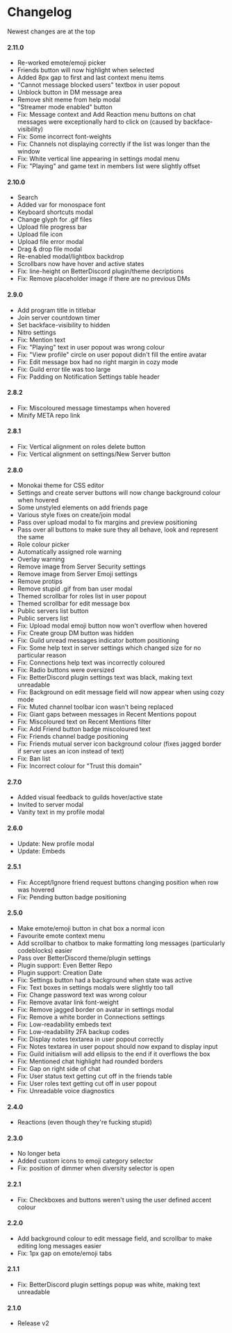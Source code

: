 # Changelog
Newest changes are at the top

#### 2.11.0
* Re-worked emote/emoji picker
* Friends button will now highlight when selected
* Added 8px gap to first and last context menu items
* "Cannot message blocked users" textbox in user popout
* Unblock button in DM message area
* Remove shit meme from help modal
* "Streamer mode enabled" button
* Fix: Message context and Add Reaction menu buttons on chat messages were exceptionally hard to click on (caused by backface-visibility)
* Fix: Some incorrect font-weights
* Fix: Channels not displaying correctly if the list was longer than the window
* Fix: White vertical line appearing in settings modal menu
* Fix: "Playing" and game text in members list were slightly offset

#### 2.10.0
* Search
* Added var for monospace font
* Keyboard shortcuts modal
* Change glyph for .gif files
* Upload file progress bar
* Upload file icon
* Upload file error modal
* Drag & drop file modal
* Re-enabled modal/lightbox backdrop
* Scrollbars now have hover and active states
* Fix: line-height on BetterDiscord plugin/theme decriptions
* Fix: Remove placeholder image if there are no previous DMs

#### 2.9.0
* Add program title in titlebar
* Join server countdown timer
* Set backface-visibility to hidden
* Nitro settings
* Fix: Mention text
* Fix: "Playing" text in user popout was wrong colour
* Fix: "View profile" circle on user popout didn't fill the entire avatar
* Fix: Edit message box had no right margin in cozy mode
* Fix: Guild error tile was too large
* Fix: Padding on Notification Settings table header

#### 2.8.2
* Fix: Miscoloured message timestamps when hovered
* Minify META repo link

#### 2.8.1
* Fix: Vertical alignment on roles delete button
* Fix: Vertical alignment on settings/New Server button

#### 2.8.0
* Monokai theme for CSS editor
* Settings and create server buttons will now change background colour when hovered
* Some unstyled elements on add friends page
* Various style fixes on create/join modal
* Pass over upload modal to fix margins and preview positioning
* Pass over all buttons to make sure they all behave, look and represent the same
* Role colour picker
* Automatically assigned role warning
* Overlay warning
* Remove image from Server Security settings
* Remove image from Server Emoji settings
* Remove protips
* Remove stupid .gif from ban user modal
* Themed scrollbar for roles list in user popout
* Themed scrollbar for edit message box
* Public servers list button
* Public servers list
* Fix: Upload modal emoji button now won't overflow when hovered
* Fix: Create group DM button was hidden
* Fix: Guild unread messages indicator bottom positioning
* Fix: Some help text in server settings which changed size for no particular reason
* Fix: Connections help text was incorrectly coloured
* Fix: Radio buttons were oversized
* Fix: BetterDiscord plugin settings text was black, making text unreadable
* Fix: Background on edit message field will now appear when using cozy mode
* Fix: Muted channel toolbar icon wasn't being replaced
* Fix: Giant gaps between messages in Recent Mentions popout
* Fix: Miscoloured text on Recent Mentions filter
* Fix: Add Friend button badge miscoloured text
* Fix: Friends channel badge positioning
* Fix: Friends mutual server icon background colour (fixes jagged border if server uses an icon instead of text)
* Fix: Ban list
* Fix: Incorrect colour for "Trust this domain"

#### 2.7.0
* Added visual feedback to guilds hover/active state
* Invited to server modal
* Vanity text in my profile modal

#### 2.6.0
* Update: New profile modal
* Update: Embeds

#### 2.5.1
* Fix: Accept/Ignore friend request buttons changing position when row was hovered
* Fix: Pending button badge positioning

#### 2.5.0
* Make emote/emoji button in chat box a normal icon
* Favourite emote context menu
* Add scrollbar to chatbox to make formatting long messages (particularly codeblocks) easier
* Pass over BetterDiscord theme/plugin settings
* Plugin support: Even Better Repo
* Plugin support: Creation Date
* Fix: Settings button had a background when state was active
* Fix: Text boxes in settings modals were slightly too tall
* Fix: Change password text was wrong colour
* Fix: Remove avatar link font-weight
* Fix: Remove jagged border on avatar in settings modal
* Fix: Remove a white border in Connections settings
* Fix: Low-readability embeds text
* Fix: Low-readability 2FA backup codes
* Fix: Display notes textarea in user popout correctly
* Fix: Notes textarea in user popout should now expand to display input
* Fix: Guild initialism will add ellipsis to the end if it overflows the box
* Fix: Mentioned chat highlight had rounded borders
* Fix: Gap on right side of chat
* Fix: User status text getting cut off in the friends table
* Fix: User roles text getting cut off in user popout
* Fix: Unreadable voice diagnostics

#### 2.4.0
* Reactions (even though they're fucking stupid)

#### 2.3.0
* No longer beta
* Added custom icons to emoji category selector
* Fix: position of dimmer when diversity selector is open

#### 2.2.1
* Fix: Checkboxes and buttons weren't using the user defined accent colour

#### 2.2.0
* Add background colour to edit message field, and scrollbar to make editing long messages easier
* Fix: 1px gap on emote/emoji tabs

#### 2.1.1
* Fix: BetterDiscord plugin settings popup was white, making text unreadable

#### 2.1.0
* Release v2
